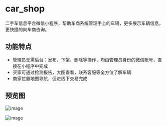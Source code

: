 # car_shop
二手车信息平台微信小程序，帮助车商系统管理手上的车辆，更多展示车辆信息，更快捷的向车商咨询。

## 功能特点
+ 管理员无需后台：发布、下架、删除等操作，均由管理员身份的微信账号，直接在小程序中完成
+ 买家可通过检测报告，大图查看，联系客服等全方位了解车辆
+ 商家位置地图导航，促进线下交易完成

## 预览图
![image](https://github.com/t880216t/car_shop/blob/master/demo1.jpg)

![image](https://github.com/t880216t/car_shop/blob/master/demo2.jpg)
